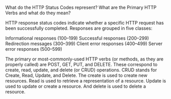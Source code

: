 What do the HTTP Status Codes represent? What are the Primary HTTP Verbs and what do they mean?

HTTP response status codes indicate whether a specific HTTP request has been successfully completed. Responses are grouped in five classes:

Informational responses (100–199)
Successful responses (200–299)
Redirection messages (300–399)
Client error responses (400–499)
Server error responses (500–599)

The primary or most-commonly-used HTTP verbs (or methods, as they are properly called) are POST, GET, PUT, and DELETE. These correspond to create, read, update, and delete (or CRUD) operations. CRUD stands for Create, Read, Update, and Delete. The create is used to create new resources. Read is used to retrieve a representation of a resource. Update is used to update or create a resource. And delete is used to delete a resource.